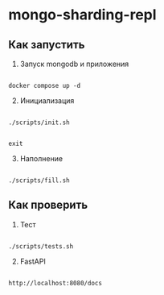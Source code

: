 # mongo-sharding-repl

## Как запустить

1. Запуск mongodb и приложения

```shell

docker compose up -d

```

2. Инициализация

```shell

./scripts/init.sh

```
```для возрата в Git Bash

exit

```




3. Наполнение

```shell

./scripts/fill.sh

```

## Как проверить

1. Тест

```shell

./scripts/tests.sh

```

2. FastAPI

```shell

http://localhost:8080/docs

```